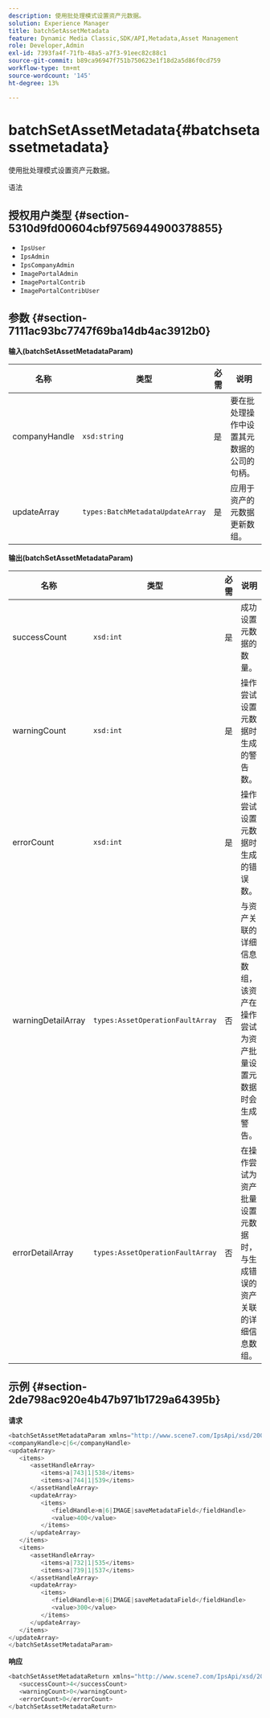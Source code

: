 ```yaml
---
description: 使用批处理模式设置资产元数据。
solution: Experience Manager
title: batchSetAssetMetadata
feature: Dynamic Media Classic,SDK/API,Metadata,Asset Management
role: Developer,Admin
exl-id: 7393fa4f-71fb-48a5-a7f3-91eec82c88c1
source-git-commit: b89ca96947f751b750623e1f18d2a5d86f0cd759
workflow-type: tm+mt
source-wordcount: '145'
ht-degree: 13%

---
```


# batchSetAssetMetadata{#batchsetassetmetadata}

使用批处理模式设置资产元数据。

语法

## 授权用户类型 {#section-5310d9fd00604cbf9756944900378855}

* `IpsUser`
* `IpsAdmin`
* `IpsCompanyAdmin`
* `ImagePortalAdmin`
* `ImagePortalContrib`
* `ImagePortalContribUser`

## 参数 {#section-7111ac93bc7747f69ba14db4ac3912b0}

**输入(batchSetAssetMetadataParam)**

| 名称 | 类型 | 必需 | 说明 |
|---|---|---|---|
| companyHandle | `xsd:string` | 是 | 要在批处理操作中设置其元数据的公司的句柄。 |
| updateArray | `types:BatchMetadataUpdateArray` | 是 | 应用于资产的元数据更新数组。 |

**输出(batchSetAssetMetadataParam)**

| 名称 | 类型 | 必需 | 说明 |
|---|---|---|---|
| successCount | `xsd:int` | 是 | 成功设置元数据的数量。 |
| warningCount | `xsd:int` | 是 | 操作尝试设置元数据时生成的警告数。 |
| errorCount | `xsd:int` | 是 | 操作尝试设置元数据时生成的错误数。 |
| warningDetailArray | `types:AssetOperationFaultArray` | 否 | 与资产关联的详细信息数组，该资产在操作尝试为资产批量设置元数据时会生成警告。 |
| errorDetailArray | `types:AssetOperationFaultArray` | 否 | 在操作尝试为资产批量设置元数据时，与生成错误的资产关联的详细信息数组。 |

## 示例 {#section-2de798ac920e4b47b971b1729a64395b}

**请求**

```java {.line-numbers}
<batchSetAssetMetadataParam xmlns="http://www.scene7.com/IpsApi/xsd/2008-01-15">
<companyHandle>c|6</companyHandle>
<updateArray>
   <items>
      <assetHandleArray>
         <items>a|743|1|538</items>
         <items>a|744|1|539</items>
      </assetHandleArray>
      <updateArray>
         <items>
            <fieldHandle>m|6|IMAGE|saveMetadataField</fieldHandle>
            <value>400</value>
         </items>
      </updateArray>
   </items>
   <items>
      <assetHandleArray>
         <items>a|732|1|535</items>
         <items>a|739|1|537</items>
      </assetHandleArray>
      <updateArray>
         <items>
            <fieldHandle>m|6|IMAGE|saveMetadataField</fieldHandle>
            <value>300</value>
         </items>
      </updateArray>
   </items>
</updateArray>
</batchSetAssetMetadataParam>
```

**响应**

```java {.line-numbers}
<batchSetAssetMetadataReturn xmlns="http://www.scene7.com/IpsApi/xsd/2008-01-15">
   <successCount>4</successCount>
   <warningCount>0</warningCount>
   <errorCount>0</errorCount>
</batchSetAssetMetadataReturn>
```
